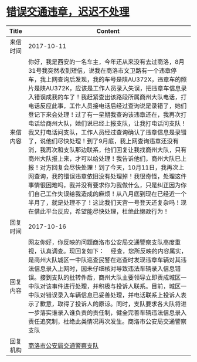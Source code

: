# <a href="http://www.shangluo.gov.cn/zmhd/ldxxxx.jsp?urltype=leadermail.LeaderMailContentUrl&wbtreeid=1112&leadermailid=4372">错误交通违章，迟迟不处理</a>
| Title |                                                                                                                                                                                                                                                Content                                                                                                                                                                                                                                                 |
|:-----:|--------------------------------------------------------------------------------------------------------------------------------------------------------------------------------------------------------------------------------------------------------------------------------------------------------------------------------------------------------------------------------------------------------------------------------------------------------------------------------------------------------|
| 来信时间  | 2017-10-11                                                                                                                                                                                                                                                                                                                                                                                                                                                                                             |
| 来信内容  | 你好，我是西安的一名车主，今年还从来没有去过商洛，8月31号我突然收到短信，说我在商洛市文卫路有一个违章停车，我上网查询后发现，我的车号是陕AU372X，违章车的照片是陕AU372K，应该是工作人员录入失误，把违章车信息录入错误成我的车了！我赶紧查出该路段所属商州大队电话，打电话反应此事，工作人员接电话后经过查询说是录错了，她们登记下来会处理！过了有一星期我查询该违章还在，我再次打电话给商州大队，她们说已经上报支队，让我打电话问支队！我又打电话问支队，工作人员经过查询确认了违章信息是录错了，说他们尽快处理！到了9月底，我上网查询违章还没有消，我再次和支队那边联系，他们回复让我找商州大队，只有商州大队报上来，才可以给处理！我告诉他们，商州大队已上报！对方回复会尽快处理！到了今天，10月11日，我再次上网查询，我的错误违章依旧没有处理掉！我很奇怪，处理这件事情很困难吗，我并没有要求你为我做什么，只是纠正因为你们自己工作失误给我造成的麻烦！从八月底到现在已经近一个半月了，就是处理不了！这比我们天宫一号登天还复杂吗！现在借此平台反应，希望能尽快处理，杜绝此懒政行为！ |
| 回复时间  | 2017-10-16                                                                                                                                                                                                                                                                                                                                                                                                                                                                                             |
| 回复内容  | 网友你好，你反映的问题商洛市公安局交通警察支队高度重视，认真调查。现回复如下：    经查，您所反映的内容属实，是商州大队城区一中队巡查民警在巡查时发现违章车辆对其违法信息录入上网时，因未仔细核对导致违法车辆录入信息错误。接到支队的批转件后，商州大队主要领导立即责成城区一中队对该事件进行处理，并积极与投诉人联系。目前，城区一中队对错误录入车辆信息已妥善处理，并电话联系上投诉人表示了歉意，取得了投诉人的原谅。同时，支队要求各大队将进一步落实谁录入谁负责的责任制，健全完善车辆违法信息录入责任追究制，杜绝此类情况再次发生。商洛市公安局交通警察支队                                                                                                                                                                                                                      |
| 回复机构  | <a href="../../category/agencies/商洛市公安局交通警察支队.md">商洛市公安局交通警察支队</a>                                                                                                                                                                                                                                                                                                                                                                                                                                     |